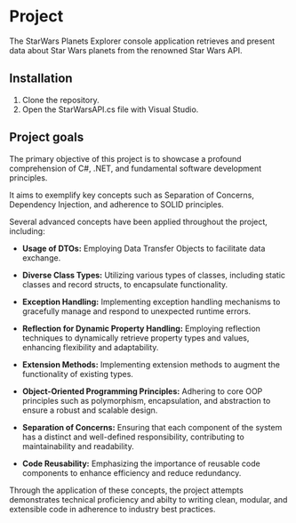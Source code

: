 # Project

The StarWars Planets Explorer console application retrieves and present data about Star Wars planets from the renowned Star Wars API.

## Installation

1. Clone the repository.
2. Open the StarWarsAPI.cs file with Visual Studio.

## Project goals


The primary objective of this project is to showcase a profound comprehension of C#, .NET, and fundamental software development principles.

It aims to exemplify key concepts such as Separation of Concerns, Dependency Injection, and adherence to SOLID principles.



Several advanced concepts have been applied throughout the project, including:

* **Usage of DTOs:** Employing Data Transfer Objects to facilitate data exchange.

* **Diverse Class Types:** Utilizing various types of classes, including static classes and record structs, to encapsulate functionality.

* **Exception Handling:** Implementing exception handling mechanisms to gracefully manage and respond to unexpected runtime errors.

* **Reflection for Dynamic Property Handling:** Employing reflection techniques to dynamically retrieve property types and values, enhancing flexibility and adaptability.

* **Extension Methods:** Implementing extension methods to augment the functionality of existing types.

* **Object-Oriented Programming Principles:** Adhering to core OOP principles such as polymorphism, encapsulation, and abstraction to ensure a robust and scalable design.

* **Separation of Concerns:** Ensuring that each component of the system has a distinct and well-defined responsibility, contributing to maintainability and readability.

* **Code Reusability:** Emphasizing the importance of reusable code components to enhance efficiency and reduce redundancy.

Through the application of these concepts, the project attempts demonstrates technical proficiency and abilty to writing clean, modular, and extensible code in adherence to industry best practices.
